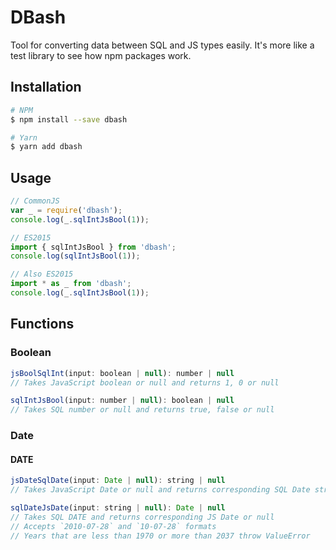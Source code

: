 # DBash

Tool for converting data between SQL and JS types easily. It's more like a test library to see how npm packages work.

## Installation

```bash
# NPM
$ npm install --save dbash

# Yarn
$ yarn add dbash
```

## Usage

```javascript
// CommonJS
var _ = require('dbash');
console.log(_.sqlIntJsBool(1));

// ES2015
import { sqlIntJsBool } from 'dbash';
console.log(sqlIntJsBool(1));

// Also ES2015
import * as _ from 'dbash';
console.log(_.sqlIntJsBool(1));
```

## Functions

### Boolean

```javascript
jsBoolSqlInt(input: boolean | null): number | null
// Takes JavaScript boolean or null and returns 1, 0 or null

sqlIntJsBool(input: number | null): boolean | null
// Takes SQL number or null and returns true, false or null
```


### Date

#### DATE

```javascript
jsDateSqlDate(input: Date | null): string | null
// Takes JavaScript Date or null and returns corresponding SQL Date string or null

sqlDateJsDate(input: string | null): Date | null
// Takes SQL DATE and returns corresponding JS Date or null
// Accepts `2010-07-28` and `10-07-28` formats
// Years that are less than 1970 or more than 2037 throw ValueError
```
